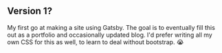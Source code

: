 ## Version 1?

My first go at making a site using Gatsby. The goal is to eventually fill this out as a portfolio and occasionally updated blog. I'd prefer writing all my own CSS for this as well, to learn to deal without bootstrap. 😭
